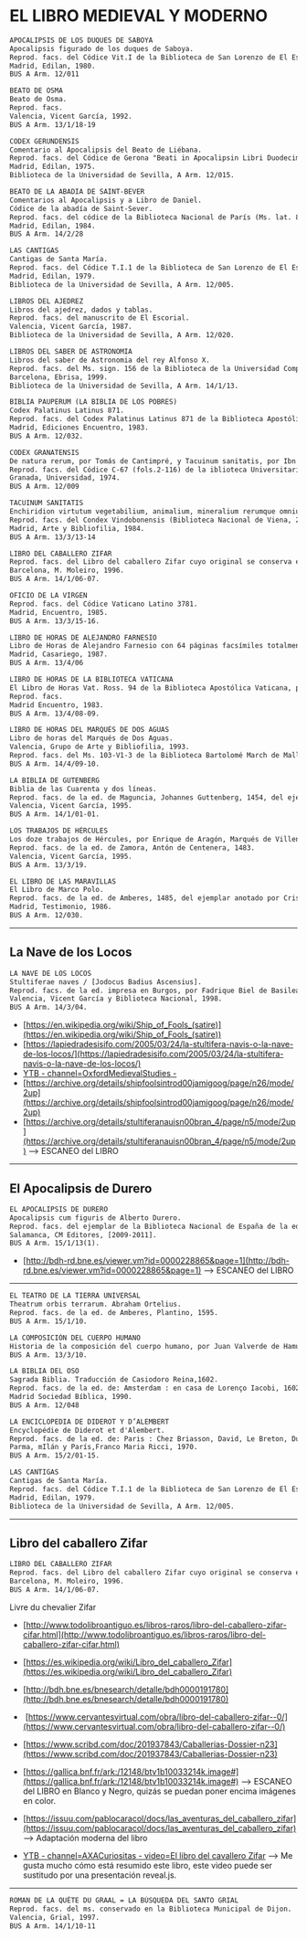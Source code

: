 # EL LIBRO MEDIEVAL Y MODERNO
```txt
APOCALIPSIS DE LOS DUQUES DE SABOYA
Apocalipsis figurado de los duques de Saboya.
Reprod. facs. del Códice Vit.I de la Biblioteca de San Lorenzo de El Escorial.
Madrid, Edilan, 1980.
BUS A Arm. 12/011
```

```txt
BEATO DE OSMA
Beato de Osma.
Reprod. facs.
Valencia, Vicent García, 1992.
BUS A Arm. 13/1/18-19
```


```txt
CODEX GERUNDENSIS
Comentario al Apocalipsis del Beato de Liébana.
Reprod. facs. del Códice de Gerona "Beati in Apocalipsin Libri Duodecim", Codex Gerundensis A.D. 975.
Madrid, Edilan, 1975.
Biblioteca de la Universidad de Sevilla, A Arm. 12/015.
```


```txt
BEATO DE LA ABADIA DE SAINT-BEVER
Comentarios al Apocalipsis y a Libro de Daniel.
Códice de la abadía de Saint-Sever.
Reprod. facs. del códice de la Biblioteca Nacional de París (Ms. lat. 8878).
Madrid, Edilan, 1984.
BUS A Arm. 14/2/28
```

```txt
LAS CANTIGAS
Cantigas de Santa María.
Reprod. facs. del Códice T.I.1 de la Biblioteca de San Lorenzo de El Escorial.
Madrid, Edilan, 1979.
Biblioteca de la Universidad de Sevilla, A Arm. 12/005.
```

```txt
LIBROS DEL AJEDREZ
Libros del ajedrez, dados y tablas.
Reprod. facs. del manuscrito de El Escorial.
Valencia, Vicent García, 1987.
Biblioteca de la Universidad de Sevilla, A Arm. 12/020.
```

```txt
LIBROS DEL SABER DE ASTRONOMIA
Libros del saber de Astronomia del rey Alfonso X.
Reprod. facs. del Ms. sign. 156 de la Biblioteca de la Universidad Complutense de Madrid.
Barcelona, Ebrisa, 1999.
Biblioteca de la Universidad de Sevilla, A Arm. 14/1/13.
```

```txt
BIBLIA PAUPERUM (LA BIBLIA DE LOS POBRES)
Codex Palatinus Latinus 871.
Reprod. facs. del Codex Palatinus Latinus 871 de la Biblioteca Apostólica Vaticana.
Madrid, Ediciones Encuentro, 1983.
BUS A Arm. 12/032.
```

```txt
CODEX GRANATENSIS
De natura rerum, por Tomás de Cantimpré, y Tacuinum sanitatis, por Ibn Butlan.
Reprod. facs. del Códice C-67 (fols.2-116) de la iblioteca Universitaria de Granada.
Granada, Universidad, 1974.
BUS A Arm. 12/009
```

```txt
TACUINUM SANITATIS
Enchiridion virtutum vegetabilium, animalium, mineralium rerumque omnium, explicans naturam, iuvamentum, nocumentum remotionemque nocumentorum eorum. Authore anonymo.
Reprod. facs. del Condex Vindobonensis (Biblioteca Nacional de Viena, 2396).
Madrid, Arte y Bibliofilia, 1984.
BUS A Arm. 13/3/13-14
```

```txt
LIBRO DEL CABALLERO ZIFAR
Reprod. facs. del Libro del caballero Zifar cuyo original se conserva en la Bibliothèque Nationale de France.
Barcelona, M. Moleiro, 1996.
BUS A Arm. 14/1/06-07.
```


```txt
OFICIO DE LA VIRGEN
Reprod. facs. del Códice Vaticano Latino 3781.
Madrid, Encuentro, 1985.
BUS A Arm. 13/3/15-16.
```

```txt
LIBRO DE HORAS DE ALEJANDRO FARNESIO
Libro de Horas de Alejandro Farnesio con 64 páginas facsímiles totalmente miniadas a todo color más oro por Giulio Clovio.
Madrid, Casariego, 1987.
BUS A Arm. 13/4/06
```

```txt
LIBRO DE HORAS DE LA BIBLIOTECA VATICANA
El Libro de Horas Vat. Ross. 94 de la Biblioteca Apostólica Vaticana, por Luigi Michelini Tocci.
Reprod. facs.
Madrid Encuentro, 1983.
BUS A Arm. 13/4/08-09.
```

```txt
LIBRO DE HORAS DEL MARQUÉS DE DOS AGUAS
Libro de horas del Marqués de Dos Aguas.
Valencia, Grupo de Arte y Bibliofilia, 1993.
Reprod. facs. del Ms. 103-V1-3 de la Biblioteca Bartolomé March de Mallorca.
BUS A Arm. 14/4/09-10.
```

```txt
LA BIBLIA DE GUTENBERG
Biblia de las Cuarenta y dos líneas.
Reprod. facs. de la ed. de Maguncia, Johannes Guttenberg, 1454, del ejemplar de la Biblioteca Pública de Burgos.
Valencia, Vicent García, 1995.
BUS A Arm. 14/1/01-01.
```


```txt
LOS TRABAJOS DE HÉRCULES
Los doze trabajos de Hércules, por Enrique de Aragón, Marqués de Villena.
Reprod. facs. de la ed. de Zamora, Antón de Centenera, 1483.
Valencia, Vicent García, 1995.
BUS A Arm. 13/3/19.
```

```txt
EL LIBRO DE LAS MARAVILLAS
El Libro de Marco Polo.
Reprod. facs. de la ed. de Amberes, 1485, del ejemplar anotado por Cristóbal Colón y que se conserva en la Biblioteca Capitular y Colombina de Sevilla.
Madrid, Testimonio, 1986.
BUS A Arm. 12/030.
```

___________
## La Nave de los Locos
```txt
LA NAVE DE LOS LOCOS
Stultiferae naves / [Jodocus Badius Ascensius].
Reprod. facs. de la ed. impresa en Burgos, por Fadrique Biel de Basilea, no antes del 18 de Febrero de 1500.
Valencia, Vicent García y Biblioteca Nacional, 1998.
BUS A Arm. 14/3/04.
```
- [https://en.wikipedia.org/wiki/Ship_of_Fools_(satire)](https://en.wikipedia.org/wiki/Ship_of_Fools_(satire))
- [https://lapiedradesisifo.com/2005/03/24/la-stultifera-navis-o-la-nave-de-los-locos/](https://lapiedradesisifo.com/2005/03/24/la-stultifera-navis-o-la-nave-de-los-locos/)
- [YTB - channel=OxfordMedievalStudies - ](https://www.youtube.com/watch?v=8g3z6k4CSUg&ab_channel=OxfordMedievalStudies)
- [https://archive.org/details/shipfoolsintrod00jamigoog/page/n26/mode/2up](https://archive.org/details/shipfoolsintrod00jamigoog/page/n26/mode/2up)
- [https://archive.org/details/stultiferanauisn00bran_4/page/n5/mode/2up](https://archive.org/details/stultiferanauisn00bran_4/page/n5/mode/2up) --> ESCANEO del LIBRO

_________
## El Apocalipsis de Durero
```txt
EL APOCALIPSIS DE DURERO
Apocalipsis cum figuris de Alberto Durero.
Reprod. facs. del ejemplar de la Biblioteca Nacional de España de la ed. de Nuremberg, 1498.
Salamanca, CM Editores, [2009-2011].
BUS A Arm. 15/1/13(1).
```
- [http://bdh-rd.bne.es/viewer.vm?id=0000228865&page=1](http://bdh-rd.bne.es/viewer.vm?id=0000228865&page=1)
--> ESCANEO del LIBRO

____

```txt
EL TEATRO DE LA TIERRA UNIVERSAL
Theatrum orbis terrarum. Abraham Ortelius.
Reprod. facs. de la ed. de Amberes, Plantino, 1595.
BUS A Arm. 15/1/10.
```

```txt
LA COMPOSICIÓN DEL CUERPO HUMANO
Historia de la composición del cuerpo humano, por Juan Valverde de Hamusco. Madrid, Turner, 1985.
BUS A Arm. 13/3/10.
```

```txt
LA BIBLIA DEL OSO
Sagrada Biblia. Traducción de Casiodoro Reina,1602.
Reprod. facs. de la ed. de: Amsterdam : en casa de Lorenço Iacobi, 1602.
Madrid Sociedad Bíblica, 1990.
BUS A Arm. 12/048
```

```txt
LA ENCICLOPEDIA DE DIDEROT Y D’ALEMBERT
Encyclopédie de Diderot et d'Alembert.
Reprod. facs. de la ed. de: Paris : Chez Briasson, David, Le Breton, Durand, 1751-1777.
Parma, mIlán y París,Franco Maria Ricci, 1970.
BUS A Arm. 15/2/01-15.
```


```txt
LAS CANTIGAS
Cantigas de Santa María.
Reprod. facs. del Códice T.I.1 de la Biblioteca de San Lorenzo de El Escorial.
Madrid, Edilan, 1979.
Biblioteca de la Universidad de Sevilla, A Arm. 12/005.
```

___________
## Libro del caballero Zifar
```txt
LIBRO DEL CABALLERO ZIFAR
Reprod. facs. del Libro del caballero Zifar cuyo original se conserva en la Bibliothèque Nationale de France.
Barcelona, M. Moleiro, 1996.
BUS A Arm. 14/1/06-07.
```

Livre du chevalier Zifar

- [http://www.todolibroantiguo.es/libros-raros/libro-del-caballero-zifar-cifar.html](http://www.todolibroantiguo.es/libros-raros/libro-del-caballero-zifar-cifar.html)

- [https://es.wikipedia.org/wiki/Libro_del_caballero_Zifar](https://es.wikipedia.org/wiki/Libro_del_caballero_Zifar)

- [http://bdh.bne.es/bnesearch/detalle/bdh0000191780](http://bdh.bne.es/bnesearch/detalle/bdh0000191780)

-  [https://www.cervantesvirtual.com/obra/libro-del-caballero-zifar--0/](https://www.cervantesvirtual.com/obra/libro-del-caballero-zifar--0/)

- [https://www.scribd.com/doc/201937843/Caballerias-Dossier-n23](https://www.scribd.com/doc/201937843/Caballerias-Dossier-n23)

- [https://gallica.bnf.fr/ark:/12148/btv1b10033214k.image#](https://gallica.bnf.fr/ark:/12148/btv1b10033214k.image#) --> ESCANEO del LIBRO en Blanco y Negro, quizás se puedan poner encima imágenes en color.

- [https://issuu.com/pablocaracol/docs/las_aventuras_del_caballero_zifar](https://issuu.com/pablocaracol/docs/las_aventuras_del_caballero_zifar) --> Adaptación moderna del libro

- [YTB - channel=AXACuriositas - video=El libro del cavallero Zifar](https://www.youtube.com/watch?v=BXEl_Fw_u9k&ab_channel=AXACuriositas) --> Me gusta mucho cómo está resumido este libro, este video puede ser sustitudo por una presentación reveal.js.

______

```txt
ROMAN DE LA QUÊTE DU GRAAL = LA BÚSQUEDA DEL SANTO GRIAL
Reprod. facs. del ms. conservado en la Biblioteca Municipal de Dijon.
Valencia, Grial, 1997.
BUS A Arm. 14/1/10-11
```
